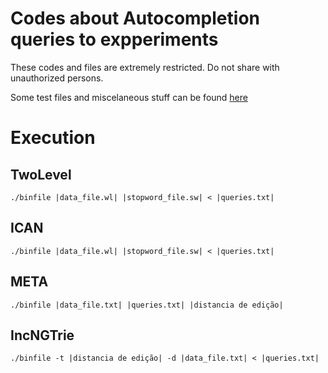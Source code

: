 # **Codes** about Autocompletion queries to expperiments

These codes and files are extremely restricted. Do not share with unauthorized persons.

Some test files and miscelaneous stuff can be found [here](https://drive.google.com/drive/folders/0BymDVK0qSWJcdkt6cy0zUzZJaHc?usp=sharing)


# Execution

## TwoLevel
```
./binfile |data_file.wl| |stopword_file.sw| < |queries.txt|
```

## ICAN
```
./binfile |data_file.wl| |stopword_file.sw| < |queries.txt|
```

## META
```
./binfile |data_file.txt| |queries.txt| |distancia de edição|
```

## IncNGTrie
```
./binfile -t |distancia de edição| -d |data_file.txt| < |queries.txt|
```

